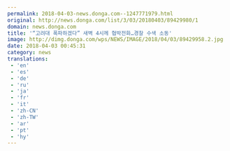```yaml
---
permalink: 2018-04-03-news.donga.com--1247771979.html
original: http://news.donga.com/list/3/03/20180403/89429980/1
domain: news.donga.com
title: '“고려대 폭파하겠다” 새벽 4시께 협박전화…경찰 수색 소동'
image: http://dimg.donga.com/wps/NEWS/IMAGE/2018/04/03/89429958.2.jpg
date: 2018-04-03 00:45:31
category: news
translations: 
 - 'en'
 - 'es'
 - 'de'
 - 'ru'
 - 'ja'
 - 'fr'
 - 'it'
 - 'zh-CN'
 - 'zh-TW'
 - 'ar'
 - 'pt'
 - 'hy'
---
```


